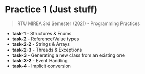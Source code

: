 # Practice 1 (Just stuff)
> RTU MIREA 3rd Semester (2021) - Programming Practices

* **task-1**   - Structures & Enums
* **task-2**   - Reference/Value types
* **task-2-2** - Strings & Arrays
* **task-2-3** - Threads & Exceptions
* **task-3**   - Generating a new class from an existing one
* **task-3-2** - Event Handling
* **task-4**   - Implicit conversion